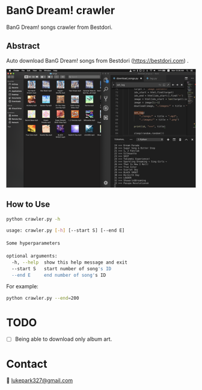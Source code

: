 # BanG Dream! crawler
BanG Dream! songs crawler from Bestdori.

## Abstract
Auto download BanG Dream! songs from Bestdori (https://bestdori.com) .

![](./example.png)

## How to Use
```bash
python crawler.py -h
```
```bash
usage: crawler.py [-h] [--start S] [--end E]

Some hyperparameters

optional arguments:
  -h, --help  show this help message and exit
  --start S   start number of song's ID
  --end E     end number of song's ID
```

For example:

```bash
python crawler.py --end=200
```

# TODO
- [ ] Being able to download only album art.

# Contact
:email: lukepark327@gmail.com
